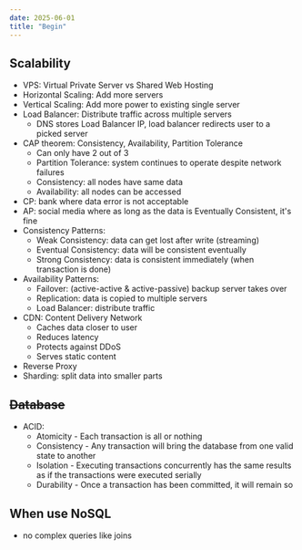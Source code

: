 ```yaml
---
date: 2025-06-01
title: "Begin"
---
```


## Scalability
- VPS: Virtual Private Server vs Shared Web Hosting
- Horizontal Scaling: Add more servers
- Vertical Scaling: Add more power to existing single server
- Load Balancer: Distribute traffic across multiple servers
  - DNS stores Load Balancer IP, load balancer redirects user to a picked server
- CAP theorem: Consistency, Availability, Partition Tolerance
  - Can only have 2 out of 3
  - Partition Tolerance: system continues to operate despite network failures
  - Consistency: all nodes have same data
  - Availability: all nodes can be accessed
- CP: bank where data error is not acceptable
- AP: social media where as long as the data is Eventually Consistent, it's fine
- Consistency Patterns:
  - Weak Consistency: data can get lost after write (streaming)
  - Eventual Consistency: data will be consistent eventually
  - Strong Consistency: data is consistent immediately (when transaction is done)
- Availability Patterns:
  - Failover: (active-active & active-passive) backup server takes over
  - Replication: data is copied to multiple servers
  - Load Balancer: distribute traffic
- CDN: Content Delivery Network
  - Caches data closer to user
  - Reduces latency
  - Protects against DDoS
  - Serves static content
- Reverse Proxy
- Sharding: split data into smaller parts

## ~~Database~~
- ACID:
  - Atomicity - Each transaction is all or nothing
  - Consistency - Any transaction will bring the database from one valid state to another
  - Isolation - Executing transactions concurrently has the same results as if the transactions were executed serially
  - Durability - Once a transaction has been committed, it will remain so

## When use NoSQL
- no complex queries like joins